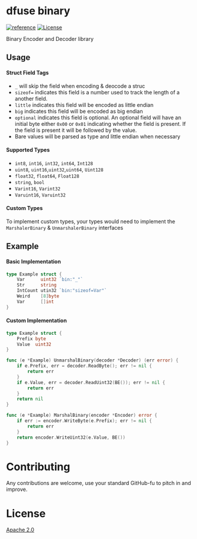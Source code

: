 # dfuse binary
[![reference](https://img.shields.io/badge/godoc-reference-5272B4.svg?style=flat-square)](https://pkg.go.dev/github.com/dfuse-io/binary)
[![License](https://img.shields.io/badge/License-Apache%202.0-blue.svg)](https://opensource.org/licenses/Apache-2.0)

Binary Encoder and Decoder library

Usage
----

#### Struct Field Tags
- `_` will skip the field when encoding & deocode a struc
- `sizeof=` indicates this field is a number used to track the length of a another field.
- `little` indicates this field will be encoded as little endian
- `big` indicates this field will be encoded as big endian
- `optional` indicates this field is optional. An optional field will have an initial byte either `0x00` or `0x01` indicating whether the field is present. If the field is present it will be followed by the value.
- Bare values will be parsed as type and little endian when necessary

#### Supported Types
 - `int8`, `int16`, `int32`, `int64`, `Int128`
 - `uint8`, `uint16`,`uint32`,`uint64`, `Uint128`
 - `float32`, `float64`, `Float128`
 - `string`, `bool`
 - `Varint16`, `Varint32`
 - `Varuint16`, `Varuint32`

#### Custom Types
To implement custom types, your types would need to implement the `MarshalerBinary` & `UnmarshalerBinary` interfaces

Example
----

#### Basic Implementation
```Go
type Example struct {
    Var      uint32 `bin:"_"`
    Str      string
    IntCount utin32 `bin:"sizeof=Var"`
    Weird    [8]byte
    Var      []int
}
```


#### Custom Implementation
```Go
type Example struct {
	Prefix byte
	Value  uint32
}

func (e *Example) UnmarshalBinary(decoder *Decoder) (err error) {
	if e.Prefix, err = decoder.ReadByte(); err != nil {
		return err
	}
	if e.Value, err = decoder.ReadUint32(BE()); err != nil {
		return err
	}
	return nil
}

func (e *Example) MarshalBinary(encoder *Encoder) error {
	if err := encoder.WriteByte(e.Prefix); err != nil {
		return err
	}
	return encoder.WriteUint32(e.Value, BE())
}
```

# Contributing

Any contributions are welcome, use your standard GitHub-fu to pitch in and improve.

# License

[Apache 2.0](LICENSE)